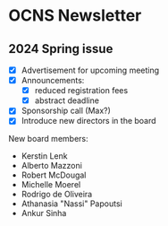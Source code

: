 # OCNS Newsletter 

## 2024 Spring issue

- [x] Advertisement for upcoming meeting
- [x] Announcements: 
  - [x] reduced registration fees
  - [x] abstract deadline
- [x] Sponsorship call (Max?)
- [x] Introduce new directors in the board

New board members:

- Kerstin Lenk
- Alberto Mazzoni
- Robert McDougal
- Michelle Moerel
- Rodrigo de Oliveira
- Athanasia "Nassi" Papoutsi
- Ankur Sinha
